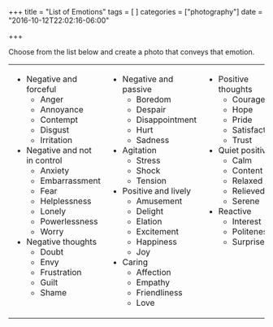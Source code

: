 +++
title = "List of Emotions"
tags = [
]
categories = ["photography"]
date = "2016-10-12T22:02:16-06:00"

+++

Choose from the list below and create a photo that conveys that emotion.
<table width="100%" border="0" cellspacing="0" cellpadding="0">
<tbody>
<tr valign="top">
<td>
<div>
<ul>
	<li>Negative and forceful
<ul>
	<li>Anger</li>
	<li>Annoyance</li>
	<li>Contempt</li>
	<li>Disgust</li>
	<li>Irritation</li>
</ul>
</li>
	<li>Negative and not in control
<ul>
	<li>Anxiety</li>
	<li>Embarrassment</li>
	<li>Fear</li>
	<li>Helplessness</li>
	<li>Lonely</li>
	<li>Powerlessness</li>
	<li>Worry</li>
</ul>
</li>
	<li>Negative thoughts
<ul>
	<li>Doubt</li>
	<li>Envy</li>
	<li>Frustration</li>
	<li>Guilt</li>
	<li>Shame</li>
</ul>
</li>
</ul>
</div></td>
<td>
<ul>
	<li>Negative and passive
<ul>
	<li>Boredom</li>
	<li>Despair</li>
	<li>Disappointment</li>
	<li>Hurt</li>
	<li>Sadness</li>
</ul>
</li>
	<li>Agitation
<ul>
	<li>Stress</li>
	<li>Shock</li>
	<li>Tension</li>
</ul>
</li>
	<li>Positive and lively
<ul>
	<li>Amusement</li>
	<li>Delight</li>
	<li>Elation</li>
	<li>Excitement</li>
	<li>Happiness</li>
	<li>Joy</li>
</ul>
</li>
	<li>Caring
<ul>
	<li>Affection</li>
	<li>Empathy</li>
	<li>Friendliness</li>
	<li>Love</li>
</ul>
</li>
</ul>
</td>
<td>
<div>
<ul>
	<li>Positive thoughts
<ul>
	<li>Courage</li>
	<li>Hope</li>
	<li>Pride</li>
	<li>Satisfaction</li>
	<li>Trust</li>
</ul>
</li>
	<li>Quiet positive
<ul>
	<li>Calm</li>
	<li>Content</li>
	<li>Relaxed</li>
	<li>Relieved</li>
	<li>Serene</li>
</ul>
</li>
	<li>Reactive
<ul>
	<li>Interest</li>
	<li>Politeness</li>
	<li>Surprised</li>
</ul>
</li>
</ul>
</div></td>
</tr>
</tbody>
</table>
